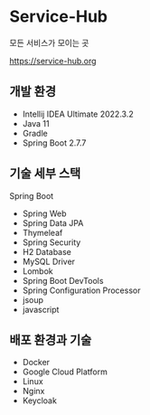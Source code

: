 # Service-Hub
모든 서비스가 모이는 곳

https://service-hub.org

## 개발 환경

* Intellij IDEA Ultimate 2022.3.2
* Java 11
* Gradle
* Spring Boot 2.7.7

## 기술 세부 스택

Spring Boot
* Spring Web
* Spring Data JPA
* Thymeleaf
* Spring Security
* H2 Database
* MySQL Driver
* Lombok
* Spring Boot DevTools
* Spring Configuration Processor
* jsoup
* javascript

## 배포 환경과 기술

* Docker 
* Google Cloud Platform
* Linux 
* Nginx
* Keycloak
